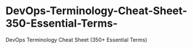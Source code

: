 # DevOps-Terminology-Cheat-Sheet-350-Essential-Terms-
DevOps Terminology Cheat Sheet (350+ Essential Terms)
